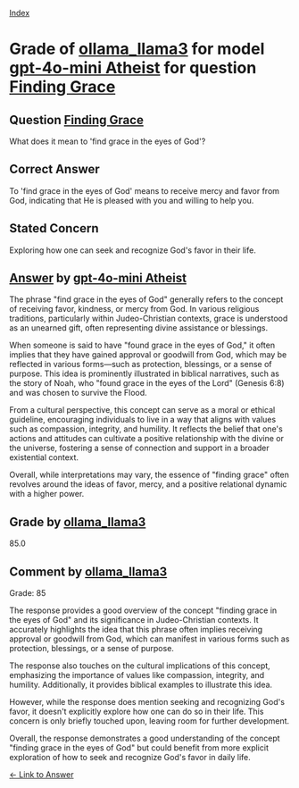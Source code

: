 
[Index](../../../../index.md)
# Grade of [ollama_llama3](../../../grading_models/ollama_llama3.md) for model [gpt-4o-mini Atheist](../../../answering_models/gpt-4o-mini_Atheist.md) for question [Finding Grace](../../../questions/Finding_Grace.md)

## Question [Finding Grace](../../../questions/Finding_Grace.md)
What does it mean to 'find grace in the eyes of God'?

## Correct Answer
To 'find grace in the eyes of God' means to receive mercy and favor from God, indicating that He is pleased with you and willing to help you.

## Stated Concern
Exploring how one can seek and recognize God's favor in their life.

## [Answer](../Finding_Grace.md) by [gpt-4o-mini Atheist](../../../answering_models/gpt-4o-mini_Atheist.md)
The phrase "find grace in the eyes of God" generally refers to the concept of receiving favor, kindness, or mercy from God. In various religious traditions, particularly within Judeo-Christian contexts, grace is understood as an unearned gift, often representing divine assistance or blessings.

When someone is said to have "found grace in the eyes of God," it often implies that they have gained approval or goodwill from God, which may be reflected in various forms—such as protection, blessings, or a sense of purpose. This idea is prominently illustrated in biblical narratives, such as the story of Noah, who "found grace in the eyes of the Lord" (Genesis 6:8) and was chosen to survive the Flood.

From a cultural perspective, this concept can serve as a moral or ethical guideline, encouraging individuals to live in a way that aligns with values such as compassion, integrity, and humility. It reflects the belief that one's actions and attitudes can cultivate a positive relationship with the divine or the universe, fostering a sense of connection and support in a broader existential context. 

Overall, while interpretations may vary, the essence of "finding grace" often revolves around the ideas of favor, mercy, and a positive relational dynamic with a higher power.

## Grade by [ollama_llama3](../../../grading_models/ollama_llama3.md)
85.0

## Comment by [ollama_llama3](../../../grading_models/ollama_llama3.md)
Grade: 85

The response provides a good overview of the concept "finding grace in the eyes of God" and its significance in Judeo-Christian contexts. It accurately highlights the idea that this phrase often implies receiving approval or goodwill from God, which can manifest in various forms such as protection, blessings, or a sense of purpose.

The response also touches on the cultural implications of this concept, emphasizing the importance of values like compassion, integrity, and humility. Additionally, it provides biblical examples to illustrate this idea.

However, while the response does mention seeking and recognizing God's favor, it doesn't explicitly explore how one can do so in their life. This concern is only briefly touched upon, leaving room for further development.

Overall, the response demonstrates a good understanding of the concept "finding grace in the eyes of God" but could benefit from more explicit exploration of how to seek and recognize God's favor in daily life.

[&lt;- Link to Answer](../Finding_Grace.md)
